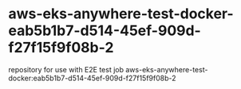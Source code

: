 # aws-eks-anywhere-test-docker-eab5b1b7-d514-45ef-909d-f27f15f9f08b-2
repository for use with E2E test job aws-eks-anywhere-test-docker:eab5b1b7-d514-45ef-909d-f27f15f9f08b-2
